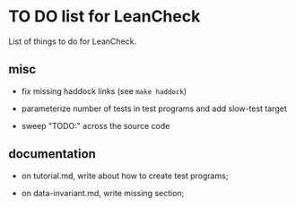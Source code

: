 TO DO list for LeanCheck
========================

List of things to do for LeanCheck.


misc
----

* fix missing haddock links (see `make haddock`)

* parameterize number of tests in test programs and add slow-test target

* sweep "TODO:" across the source code


documentation
-------------

* on tutorial.md, write about how to create test programs;

* on data-invariant.md, write missing section;
